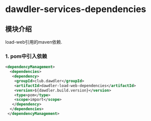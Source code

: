 # dawdler-services-dependencies

## 模块介绍

load-web引用的maven依赖.

### 1. pom中引入依赖

```xml
<dependencyManagement>
  <dependencies>
   <dependency>
    <groupId>club.dawdler</groupId>
    <artifactId>dawdler-load-web-dependencies</artifactId>
    <version>${dawdler.build.version}</version>
    <type>pom</type>
    <scope>import</scope>
   </dependency>
  </dependencies>
 </dependencyManagement>
```
